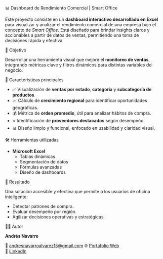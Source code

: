 📊 Dashboard de Rendimiento Comercial | Smart Office

Este proyecto consiste en un **dashboard interactivo desarrollado en Excel** para visualizar y analizar el rendimiento comercial de una empresa bajo el concepto de *Smart Office*. Está diseñado para brindar insights claros y accionables a partir de datos de ventas, permitiendo una toma de decisiones rápida y efectiva.


🎯 Objetivo

Desarrollar una herramienta visual que mejore el **monitoreo de ventas**, integrando métricas clave y filtros dinámicos para distintas variables del negocio.


🧩 Características principales

- ✅ Visualización de **ventas por estado**, **categoría** y **subcategoría de productos**.
- 📈 Cálculo de **crecimiento regional** para identificar oportunidades geográficas.
- 💰 Métrica de **orden promedio**, útil para analizar hábitos de compra.
- ⭐ Identificación de **proveedores destacados** según desempeño.
- 📊 Diseño limpio y funcional, enfocado en usabilidad y claridad visual.


🛠️ Herramientas utilizadas

- **Microsoft Excel**
  - Tablas dinámicas
  - Segmentación de datos
  - Fórmulas avanzadas
  - Diseño de dashboards


🚀 Resultado

Una solución accesible y efectiva que permite a los usuarios de oficina inteligente:
- Detectar patrones de compra.
- Evaluar desempeño por región.
- Agilizar decisiones operativas y estratégicas.


👨‍💻 Autor

**Andrés Navarro**  

📧 andresnavarroalvarez15@gmail.com
🌐 [Portafolio Web](https://andres-navarro-portfolio.netlify.app)  
🔗 [LinkedIn](https://www.linkedin.com/in/andr%C3%A9s-navarro77/)
